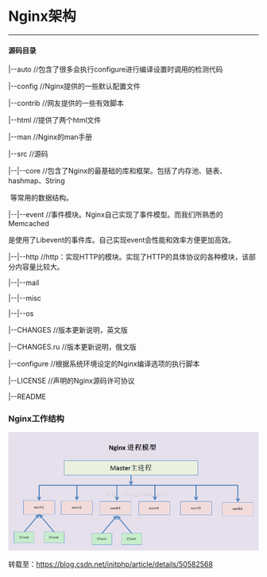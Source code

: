# Nginx架构

---

#### 源码目录

|--auto				//包含了很多会执行configure进行编译设置时调用的检测代码

|--config			//Nginx提供的一些默认配置文件

|--contrib			//网友提供的一些有效脚本

|--html				//提供了两个html文件

|--man				//Nginx的man手册

|--src				//源码

|--|--core			//包含了Nginx的最基础的库和框架。包括了内存池、链表、hashmap、String

​					   等常用的数据结构。

|--|--event			//事件模块。Nginx自己实现了事件模型。而我们所熟悉的Memcached

​					   是使用了Libevent的事件库。自己实现event会性能和效率方便更加高效。

|--|--http			//http：实现HTTP的模块。实现了HTTP的具体协议的各种模块，该部分内容量比较大。

|--|--mail			

|--|--misc

|--|--os

|--CHANGES			//版本更新说明，英文版

|--CHANGES.ru		//版本更新说明，俄文版

|--configure			//根据系统环境设定的Nginx编译选项的执行脚本

|--LICENSE			//声明的Nginx源码许可协议

|--README			

### Nginx工作结构

![](images/20160127165343223.png)

转载至：https://blog.csdn.net/initphp/article/details/50582568